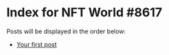 # Index for NFT World #8617
Posts will be displayed in the order below:

- [Your first post](./001-first.md)


